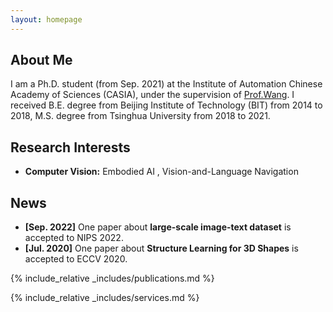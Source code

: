 ```yaml
---
layout: homepage
---
```


## About Me

I am a Ph.D. student (from Sep. 2021) at the Institute of Automation Chinese Academy of Sciences (CASIA), under the supervision of [Prof.Wang](https://nlpr.ia.ac.cn/iva/homepage/jqwang/index.htm).
I received B.E. degree from Beijing Institute of Technology (BIT) from 2014 to 2018, M.S. degree from Tsinghua University from 2018 to 2021.

## Research Interests

- **Computer Vision:** Embodied AI , Vision-and-Language Navigation

## News

- **[Sep. 2022]** One paper about **large-scale image-text dataset** is accepted to NIPS 2022.
- **[Jul. 2020]**  One paper about **Structure Learning for 3D Shapes** is accepted to ECCV 2020.


{% include_relative _includes/publications.md %}

{% include_relative _includes/services.md %}
